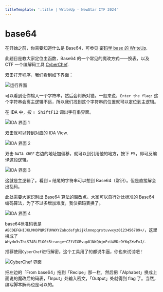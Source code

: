 ```yaml
---
titleTemplate: ':title | WriteUp - NewStar CTF 2024'
---
```


# base64

在开始之前，你需要知道什么是 Base64，可参见 [密码学 base 的 WriteUp](/wp/2024/week1/crypto/base).

此题目是教大家定位主函数，Base64 的一个常见的魔改方式——换表，以及 CTF 一个编解码工具 [CyberChef](https://gchq.github.io/CyberChef/).

双击打开程序，我们看到如下界面：

![运行界面](/assets/images/wp/2024/week1/base64_1.png)

可以看到让你输入一个字符串，然后会判断对错。一般来说，`Enter the flag:` 这个字符串会离主逻辑不远，所以我们找到这个字符串的位置就可以定位到主逻辑。

在 IDA 中，按 <kbd>⇧ Shift</kbd><kbd>F12</kbd> 调出字符串界面。

![IDA 界面 1](/assets/images/wp/2024/week1/base64_2.png)

双击就可以转到对应的 IDA View.

![IDA 界面 2](/assets/images/wp/2024/week1/base64_3.png)

双击 `DATA XREF` 右边的地址加偏移，就可以到引用他的地方，按下 <kbd>F5</kbd>，即可反编译这段逻辑。

![IDA 界面 3](/assets/images/wp/2024/week1/base64_4.png)

这就是主逻辑了。看到 `=` 结尾的字符串可以想到 Base64（常识）。但是直接解会出乱码。

此处需要大家识别出 Base64 算法的魔改点。大家可以自行对比标准的 Base64 编码算法，为了不过多增加难度，我仅把码表换了。

![IDA 界面 4](/assets/images/wp/2024/week1/base64_5.png)

base64标准码表是 `ABCDEFGHIJKLMNOPQRSTUVWXYZabcdefghijklmnopqrstuvwxyz0123456789+/`，这里换成了 `WHydo3sThiS7ABLElO0k5trange+CZfVIGRvup81NKQbjmPzU4MDc9Y6q2XwFxJ/`.

推荐使用`CyberChef`进行解密，这个工具用了的都说牛逼，你也来试试吧！

![CyberChef 界面](/assets/images/wp/2024/week1/base64_6.png)

把左边的「From base64」拖到「Recipe」那一栏，然后把「Alphabet」换成上面说的魔改后的码表，「Input」处输入密文，「Output」处就得到 flag 了。当然，编写脚本解码也是可以的。
